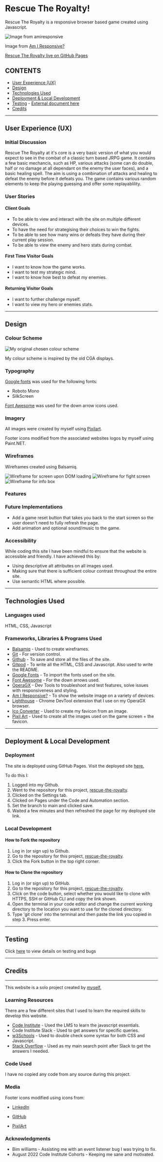 # **Rescue The Royalty!**
 
Rescue The Royalty is a responsive browser based game created using Javascript.
 
![Image from amiresponsive](/assets/images/amiresponsive.png)

Image from [Am I Responsive?](https://ui.dev/amiresponsive)
 
[Rescue The Royalty live on GitHub Pages](https://welshy92.github.io/rescue-the-royalty/)
 
## **CONTENTS**

* [User Experience (UX)](#user-experience-ux)
* [Design](#design)
* [Technologies Used](#technologies-used)
* [Deployment & Local Development](#deployment)
* [Testing](#testing) - [External document here](/docs/testing.md)
* [Credits](#credits)
 
***
## **User Experience (UX)**
 
### Initial Discussion
 
Rescue The Royalty at it's core is a very basic version of what you would expect to see in the combat of a classic turn based JRPG game. It contains a few basic mechancis, such as HP, various attacks (some can do double, half or no damage at all dependant on the enemy the user faces), and a basic healing spell. The aim is using a combination of attacks and healing to defeat the enemy before it defeats you. The game contains various random elements to keep the playing guessing and offer some replayablility.
 
### **User Stories**
 
#### Client Goals

* To be able to view and interact with the site on multiple different devices.
* To have the need for strategising their choices to win the fights.
* To be able to see how many wins or defeats they have during their current play session.
* To be able to view the enemy and hero stats during combat.
 
#### First Time Visitor Goals

* I want to know how the game works. 
* I want to test my strategic mind.
* I want to know how best to defeat my enemies.

#### Returning Visitor Goals
 
* I want to further challenge myself.
* I want to view my hero or enemies stats.

***
## **Design**
 
### **Colour Scheme**
 
![My original chosen colour scheme](/assets/images/colour-scheme.png)

My colour scheme is inspired by the old CGA displays.
 
### **Typography**
 
[Google fonts](https://fonts.google.com) was used for the following fonts:
* Roboto Mono
* SilkScreen

[Font Awesome]() was used for the down arrow icons used.
 
### **Imagery** 

All images were created by myself using [Pixilart](https://www.pixilart.com/welshynator).

Footer icons modified from the associated websites logos by myself using Paint.NET. 
 
### **Wireframes**
 
Wireframes created using Balsamiq. 

![Wireframe for screen upon DOM loading](/assets/images/dom-load.png)
![Wireframe for fight screen](/assets/images/fight-screen.png)
![Wireframe for info box](/assets/images/info-box.png)
 
### **Features**
 
### **Future Implementations**

* Add a game reset button that takes you back to the start screen so the user doesn't need to fully refresh the page.
* Add animation and optional sound/music to the game.
 
### **Accessibility**
 
While coding this site I have been mindful to ensure that the website is accessible and friendly. I have achieved this by:
  * Using descriptive alt attributes on all images used.
  * Making sure that there is sufficient colour contrast throughout the entire site.
  * Use semantic HTML where possible.
***
## **Technologies Used**
 
### **Languages used**
HTML, CSS, Javascript
 
### **Frameworks, Libraries & Programs Used**
 
* [Balsamiq](https://balsamiq.com) - Used to create wireframes.
* [Git](https://git-scm.com) - For version control.
* [Github](https://github.com) - To save and store all the files of the site.
* [Gitpod](https://www.gitpod.io) - To write all the HTML, CSS and Javascript. Also used to write the README.
* [Google Fonts](https://fonts.google.com) - To import the fonts used on the site.
* [Font Awesome](https://fontawesome.com) - For the down arrows used.
* [OperaGX](https://www.opera.com/gx) - Dev Tools to troubleshoot and test features, solve issues with responsiveness and styling.
* [Am I Responsive?](https://ui.dev/amiresponsive) - To show the website image on a variety of devices.
* [Lighthouse](https://chrome.google.com/webstore/detail/lighthouse/blipmdconlkpinefehnmjammfjpmpbjk?hl=en) - Chrome DevTool extension that I use on my OperaGX browser.
* [Ico Converter](https://www.icoconverter.com) - Used to create my favicon from an image.
* [Pixil Art](https://www.pixilart.com) - Used to create all the images used on the game screen + the favicon.
***
## **Deployment & Local Development**
 
### **Deployment**
The site is deployed using GitHub Pages. Visit the deployed site [here.](https://welshy92.github.io/rescue-the-royalty/)
 
To do this I:
1. Logged into my Github.
2. Went to the repository for this project, [rescue-the-royalty](https://github.com/Welshy92/rescue-the-royalty).
3. Clicked on the Settings tab.
4. Clicked on Pages under the Code and Automation section.
5. Set the branch to main and clicked save.
6. Waited a few minutes and then refreshed the page for my deployed site link.
 
### **Local Development**
 
#### How to Fork the repository
 
1. Log in (or sign up) to Github.
2. Go to the repository for this project, [rescue-the-royalty](https://github.com/Welshy92/rescue-the-royalty).
3. Click the Fork button in the top right corner.
 
#### How to Clone the repository
 
1. Log in (or sign up) to GitHub.
2. Go to the repository for this project, [rescue-the-royalty](https://github.com/Welshy92/rescue-the-royalty).
3. Click on the code button, select whether you would like to clone with HTTPS, SSH or GitHub CLI and copy the link shown.
4. Open the terminal in your code editor and change the current working directory to the location you want to use for the cloned directory.
5. Type 'git clone' into the terminal and then paste the link you copied in step 3. Press enter.
***
## **Testing**
Click [here](/docs/testing.md) to view details on testing and bugs
***
## **Credits**
***
This website is a solo project created by [myself.](https://github.com/Welshy92)
 
### **Learning Resources**
 
There are a few different sites that I used to learn the required skills to develop this website.
* [Code Institute](https://codeinstitute.net) - Used the LMS to learn the javascript essentials.
* Code Institute Slack - Used to get answers for specific queries.
* [w3Schools](https://www.w3schools.com) - Used to double check some syntax for both CSS and Javascript.
* [Stack Overflow](https://stackoverflow.com) - Used as my main search point after Slack to get the answers I needed.

### **Code Used**

I have no copied any code from any source during this project.
 
### **Media**

Footer icons modified using icons from:

* [LinkedIn](https://www.linkedin.com)

* [GitHub](https://github.com)

* [PixilArt](https://www.pixilart.com)
 
### **Acknowledgments**

* Bim williams - Assisting me with an event listener bug I was trying to fix.
* August 2022 Code Institute Cohorts - Keeping me sane and motivated.
 